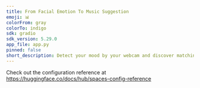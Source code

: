 ```yaml
---
title: From Facial Emotion To Music Suggestion
emoji: 📊
colorFrom: gray
colorTo: indigo
sdk: gradio
sdk_version: 5.29.0
app_file: app.py
pinned: false
short_description: Detect your mood by your webcam and discover matching songs
---
```


Check out the configuration reference at https://huggingface.co/docs/hub/spaces-config-reference
